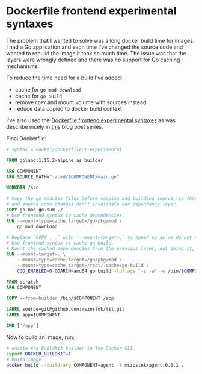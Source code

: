 # Dockerfile frontend experimental syntaxes

The problem that I wanted to solve was a long docker build time for images. I had a Go application and each time I've changed the source code and wanted to rebuild the image it took so much time. The issue was that the layers were wrongly defined and there was no support for Go caching mechanisms.

To reduce the time need for a build I've added:
- cache for `go mod download`
- cache for `go build`
- remove `COPY` and mount volume with sources instead
- reduce data copied to docker build context

I've also used the [Dockerfile frontend experimental syntaxes](https://github.com/moby/buildkit/blob/master/frontend/dockerfile/docs/experimental.md) as was describe nicely in [this](https://www.docker.com/blog/tag/go-env-series/) blog post series.

Final Dockerfile:

```dockerfile
# syntax = docker/dockerfile:1-experimental

FROM golang:1.15.2-alpine as builder

ARG COMPONENT
ARG SOURCE_PATH="./cmd/$COMPONENT/main.go"

WORKDIR /src

# Copy the go modules files before copying and building source, so that we don't need to re-download them
# and source code changes don't invalidate our dependency layer.
COPY go.mod go.sum ./
# Use frontend syntax to cache dependencies.
RUN --mount=type=cache,target=/go/pkg/mod \
    go mod download

# Replace `COPY . .` with `--mount=target=.` to speed up as we do not need them to persist in the final image.
# Use frontend syntax to cache go build.
# Mount the cached dependencies from the previous layer, not doing it, cause that Go build will download them once again.
RUN --mount=target=. \
    --mount=type=cache,target=/go/pkg/mod \
    --mount=type=cache,target=/root/.cache/go-build \
    CGO_ENABLED=0 GOARCH=amd64 go build -ldflags "-s -w" -o /bin/$COMPONENT $SOURCE_PATH

FROM scratch
ARG COMPONENT

COPY --from=builder /bin/$COMPONENT /app

LABEL source=git@github.com:mszostok/til.git
LABEL app=$COMPONENT

CMD ["/app"]
```

Now to build an image, run:

```bash
# enable the BuildKit builder in the Docker CLI.
export DOCKER_BUILDKIT=1
# build image
docker build --build-arg COMPONENT=agent -t mszostok/agent:0.0.1 .
```
